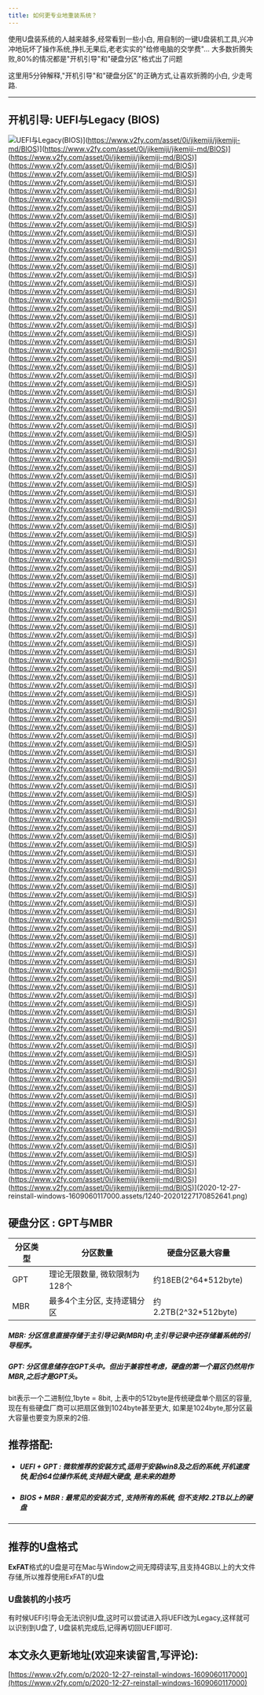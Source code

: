 ```yaml
---
title: 如何更专业地重装系统？
---
```




使用U盘装系统的人越来越多,经常看到一些小白, 用自制的一键U盘装机工具,兴冲冲地玩坏了操作系统,挣扎无果后,老老实实的"给修电脑的交学费"...
大多数折腾失败,80%的情况都是"开机引导"和"硬盘分区"格式出了问题

这里用5分钟解释,"开机引导"和"硬盘分区"的正确方式,让喜欢折腾的小白, 少走弯路.

---

## 开机引导: UEFI与Legacy (BIOS)

![UEFI与Legacy(BIOS)](https://www.v2fy.com/asset/0i/jikemiji/jikemiji-md/BIOS)](https://www.v2fy.com/asset/0i/jikemiji/jikemiji-md/BIOS)](https://www.v2fy.com/asset/0i/jikemiji/jikemiji-md/BIOS)](https://www.v2fy.com/asset/0i/jikemiji/jikemiji-md/BIOS)](https://www.v2fy.com/asset/0i/jikemiji/jikemiji-md/BIOS)](https://www.v2fy.com/asset/0i/jikemiji/jikemiji-md/BIOS)](https://www.v2fy.com/asset/0i/jikemiji/jikemiji-md/BIOS)](https://www.v2fy.com/asset/0i/jikemiji/jikemiji-md/BIOS)](https://www.v2fy.com/asset/0i/jikemiji/jikemiji-md/BIOS)](https://www.v2fy.com/asset/0i/jikemiji/jikemiji-md/BIOS)](https://www.v2fy.com/asset/0i/jikemiji/jikemiji-md/BIOS)](https://www.v2fy.com/asset/0i/jikemiji/jikemiji-md/BIOS)](https://www.v2fy.com/asset/0i/jikemiji/jikemiji-md/BIOS)](https://www.v2fy.com/asset/0i/jikemiji/jikemiji-md/BIOS)](https://www.v2fy.com/asset/0i/jikemiji/jikemiji-md/BIOS)](https://www.v2fy.com/asset/0i/jikemiji/jikemiji-md/BIOS)](https://www.v2fy.com/asset/0i/jikemiji/jikemiji-md/BIOS)](https://www.v2fy.com/asset/0i/jikemiji/jikemiji-md/BIOS)](https://www.v2fy.com/asset/0i/jikemiji/jikemiji-md/BIOS)](https://www.v2fy.com/asset/0i/jikemiji/jikemiji-md/BIOS)](https://www.v2fy.com/asset/0i/jikemiji/jikemiji-md/BIOS)](https://www.v2fy.com/asset/0i/jikemiji/jikemiji-md/BIOS)](https://www.v2fy.com/asset/0i/jikemiji/jikemiji-md/BIOS)](https://www.v2fy.com/asset/0i/jikemiji/jikemiji-md/BIOS)](https://www.v2fy.com/asset/0i/jikemiji/jikemiji-md/BIOS)](https://www.v2fy.com/asset/0i/jikemiji/jikemiji-md/BIOS)](https://www.v2fy.com/asset/0i/jikemiji/jikemiji-md/BIOS)](https://www.v2fy.com/asset/0i/jikemiji/jikemiji-md/BIOS)](https://www.v2fy.com/asset/0i/jikemiji/jikemiji-md/BIOS)](https://www.v2fy.com/asset/0i/jikemiji/jikemiji-md/BIOS)](https://www.v2fy.com/asset/0i/jikemiji/jikemiji-md/BIOS)](https://www.v2fy.com/asset/0i/jikemiji/jikemiji-md/BIOS)](https://www.v2fy.com/asset/0i/jikemiji/jikemiji-md/BIOS)](https://www.v2fy.com/asset/0i/jikemiji/jikemiji-md/BIOS)](https://www.v2fy.com/asset/0i/jikemiji/jikemiji-md/BIOS)](https://www.v2fy.com/asset/0i/jikemiji/jikemiji-md/BIOS)](https://www.v2fy.com/asset/0i/jikemiji/jikemiji-md/BIOS)](https://www.v2fy.com/asset/0i/jikemiji/jikemiji-md/BIOS)](https://www.v2fy.com/asset/0i/jikemiji/jikemiji-md/BIOS)](https://www.v2fy.com/asset/0i/jikemiji/jikemiji-md/BIOS)](https://www.v2fy.com/asset/0i/jikemiji/jikemiji-md/BIOS)](https://www.v2fy.com/asset/0i/jikemiji/jikemiji-md/BIOS)](https://www.v2fy.com/asset/0i/jikemiji/jikemiji-md/BIOS)](https://www.v2fy.com/asset/0i/jikemiji/jikemiji-md/BIOS)](https://www.v2fy.com/asset/0i/jikemiji/jikemiji-md/BIOS)](https://www.v2fy.com/asset/0i/jikemiji/jikemiji-md/BIOS)](https://www.v2fy.com/asset/0i/jikemiji/jikemiji-md/BIOS)](https://www.v2fy.com/asset/0i/jikemiji/jikemiji-md/BIOS)](https://www.v2fy.com/asset/0i/jikemiji/jikemiji-md/BIOS)](https://www.v2fy.com/asset/0i/jikemiji/jikemiji-md/BIOS)](https://www.v2fy.com/asset/0i/jikemiji/jikemiji-md/BIOS)](https://www.v2fy.com/asset/0i/jikemiji/jikemiji-md/BIOS)](https://www.v2fy.com/asset/0i/jikemiji/jikemiji-md/BIOS)](https://www.v2fy.com/asset/0i/jikemiji/jikemiji-md/BIOS)](https://www.v2fy.com/asset/0i/jikemiji/jikemiji-md/BIOS)](https://www.v2fy.com/asset/0i/jikemiji/jikemiji-md/BIOS)](https://www.v2fy.com/asset/0i/jikemiji/jikemiji-md/BIOS)](https://www.v2fy.com/asset/0i/jikemiji/jikemiji-md/BIOS)](https://www.v2fy.com/asset/0i/jikemiji/jikemiji-md/BIOS)](https://www.v2fy.com/asset/0i/jikemiji/jikemiji-md/BIOS)](https://www.v2fy.com/asset/0i/jikemiji/jikemiji-md/BIOS)](https://www.v2fy.com/asset/0i/jikemiji/jikemiji-md/BIOS)](https://www.v2fy.com/asset/0i/jikemiji/jikemiji-md/BIOS)](https://www.v2fy.com/asset/0i/jikemiji/jikemiji-md/BIOS)](https://www.v2fy.com/asset/0i/jikemiji/jikemiji-md/BIOS)](https://www.v2fy.com/asset/0i/jikemiji/jikemiji-md/BIOS)](https://www.v2fy.com/asset/0i/jikemiji/jikemiji-md/BIOS)](https://www.v2fy.com/asset/0i/jikemiji/jikemiji-md/BIOS)](https://www.v2fy.com/asset/0i/jikemiji/jikemiji-md/BIOS)](https://www.v2fy.com/asset/0i/jikemiji/jikemiji-md/BIOS)](https://www.v2fy.com/asset/0i/jikemiji/jikemiji-md/BIOS)](https://www.v2fy.com/asset/0i/jikemiji/jikemiji-md/BIOS)](https://www.v2fy.com/asset/0i/jikemiji/jikemiji-md/BIOS)](https://www.v2fy.com/asset/0i/jikemiji/jikemiji-md/BIOS)](https://www.v2fy.com/asset/0i/jikemiji/jikemiji-md/BIOS)](https://www.v2fy.com/asset/0i/jikemiji/jikemiji-md/BIOS)](https://www.v2fy.com/asset/0i/jikemiji/jikemiji-md/BIOS)](https://www.v2fy.com/asset/0i/jikemiji/jikemiji-md/BIOS)](https://www.v2fy.com/asset/0i/jikemiji/jikemiji-md/BIOS)](https://www.v2fy.com/asset/0i/jikemiji/jikemiji-md/BIOS)](https://www.v2fy.com/asset/0i/jikemiji/jikemiji-md/BIOS)](https://www.v2fy.com/asset/0i/jikemiji/jikemiji-md/BIOS)](https://www.v2fy.com/asset/0i/jikemiji/jikemiji-md/BIOS)](https://www.v2fy.com/asset/0i/jikemiji/jikemiji-md/BIOS)](https://www.v2fy.com/asset/0i/jikemiji/jikemiji-md/BIOS)](https://www.v2fy.com/asset/0i/jikemiji/jikemiji-md/BIOS)](https://www.v2fy.com/asset/0i/jikemiji/jikemiji-md/BIOS)](https://www.v2fy.com/asset/0i/jikemiji/jikemiji-md/BIOS)](https://www.v2fy.com/asset/0i/jikemiji/jikemiji-md/BIOS)](https://www.v2fy.com/asset/0i/jikemiji/jikemiji-md/BIOS)](https://www.v2fy.com/asset/0i/jikemiji/jikemiji-md/BIOS)](https://www.v2fy.com/asset/0i/jikemiji/jikemiji-md/BIOS)](https://www.v2fy.com/asset/0i/jikemiji/jikemiji-md/BIOS)](https://www.v2fy.com/asset/0i/jikemiji/jikemiji-md/BIOS)](https://www.v2fy.com/asset/0i/jikemiji/jikemiji-md/BIOS)](https://www.v2fy.com/asset/0i/jikemiji/jikemiji-md/BIOS)](https://www.v2fy.com/asset/0i/jikemiji/jikemiji-md/BIOS)](https://www.v2fy.com/asset/0i/jikemiji/jikemiji-md/BIOS)](https://www.v2fy.com/asset/0i/jikemiji/jikemiji-md/BIOS)](https://www.v2fy.com/asset/0i/jikemiji/jikemiji-md/BIOS)](https://www.v2fy.com/asset/0i/jikemiji/jikemiji-md/BIOS)](https://www.v2fy.com/asset/0i/jikemiji/jikemiji-md/BIOS)](https://www.v2fy.com/asset/0i/jikemiji/jikemiji-md/BIOS)](https://www.v2fy.com/asset/0i/jikemiji/jikemiji-md/BIOS)](https://www.v2fy.com/asset/0i/jikemiji/jikemiji-md/BIOS)](https://www.v2fy.com/asset/0i/jikemiji/jikemiji-md/BIOS)](https://www.v2fy.com/asset/0i/jikemiji/jikemiji-md/BIOS)](https://www.v2fy.com/asset/0i/jikemiji/jikemiji-md/BIOS)](https://www.v2fy.com/asset/0i/jikemiji/jikemiji-md/BIOS)](https://www.v2fy.com/asset/0i/jikemiji/jikemiji-md/BIOS)](https://www.v2fy.com/asset/0i/jikemiji/jikemiji-md/BIOS)](https://www.v2fy.com/asset/0i/jikemiji/jikemiji-md/BIOS)](https://www.v2fy.com/asset/0i/jikemiji/jikemiji-md/BIOS)](https://www.v2fy.com/asset/0i/jikemiji/jikemiji-md/BIOS)](https://www.v2fy.com/asset/0i/jikemiji/jikemiji-md/BIOS)](https://www.v2fy.com/asset/0i/jikemiji/jikemiji-md/BIOS)](https://www.v2fy.com/asset/0i/jikemiji/jikemiji-md/BIOS)](https://www.v2fy.com/asset/0i/jikemiji/jikemiji-md/BIOS)](https://www.v2fy.com/asset/0i/jikemiji/jikemiji-md/BIOS)](https://www.v2fy.com/asset/0i/jikemiji/jikemiji-md/BIOS)](https://www.v2fy.com/asset/0i/jikemiji/jikemiji-md/BIOS)](https://www.v2fy.com/asset/0i/jikemiji/jikemiji-md/BIOS)](https://www.v2fy.com/asset/0i/jikemiji/jikemiji-md/BIOS)](https://www.v2fy.com/asset/0i/jikemiji/jikemiji-md/BIOS)](https://www.v2fy.com/asset/0i/jikemiji/jikemiji-md/BIOS)](https://www.v2fy.com/asset/0i/jikemiji/jikemiji-md/BIOS)](https://www.v2fy.com/asset/0i/jikemiji/jikemiji-md/BIOS)](2020-12-27-reinstall-windows-1609060117000.assets/1240-20201227170852641.png)

## 硬盘分区 :  GPT与MBR

| 分区类型 | 分区数量                      | 硬盘分区最大容量      |      |
| -------- | ----------------------------- | --------------------- | ---- |
| GPT      | 理论无限数量, 微软限制为128个 | 约18EB(2^64*512byte)  |      |
| MBR      | 最多4个主分区, 支持逻辑分区   | 约2.2TB(2^32*512byte) |      |

 ##### MBR: 分区信息直接存储于主引导记录(MBR)中,主引导记录中还存储着系统的引导程序。

##### GPT: 分区信息储存在GPT头中。但出于兼容性考虑，硬盘的第一个扇区仍然用作MBR,之后才是GPT头。

bit表示一个二进制位,1byte = 8bit, 上表中的512byte是传统硬盘单个扇区的容量,现在有些硬盘厂商可以把扇区做到1024byte甚至更大, 如果是1024byte,那分区最大容量也要变为原来的2倍.

## 推荐搭配:

- ##### UEFI + GPT : 微软推荐的安装方式,适用于安装win8及之后的系统,开机速度快,配合64位操作系统,支持超大硬盘, 是未来的趋势

- ##### BIOS + MBR : 最常见的安装方式 , 支持所有的系统, 但不支持2.2TB以上的硬盘

---

## 推荐的U盘格式
**ExFAT**格式的U盘是可在Mac与Window之间无障碍读写,且支持4GB以上的大文件存储,所以推荐使用ExFAT的U盘

### U盘装机的小技巧
有时候UEFI引导会无法识别U盘,这时可以尝试进入将UEFI改为Legacy,这样就可以识别到U盘了, U盘装机完成后,记得再切回UEFI即可.



## 本文永久更新地址(欢迎来读留言,写评论):

[https://www.v2fy.com/p/2020-12-27-reinstall-windows-1609060117000](https://www.v2fy.com/p/2020-12-27-reinstall-windows-1609060117000)



